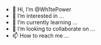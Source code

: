 - 👋 Hi, I’m @Wh1tePower
- 👀 I’m interested in ...
- 🌱 I’m currently learning ...
- 💞️ I’m looking to collaborate on ...
- 📫 How to reach me ...

<!---
Wh1tePower/Wh1tePower is a ✨ special ✨ repository because its `README.md` (this file) appears on your GitHub profile.
You can click the Preview link to take a look at your changes.
--->
